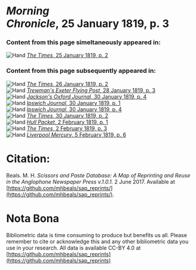 # *Morning Chronicle*, 25 January 1819, p. 3  
  
### Content from this page simeltaneously appeared in:  
![Hand](http://scissorsandpaste.net/wp-content/uploads/2017/06/smallhandpointer.png) [*The Times*, 25 January 1819, p. 2](https://mhbeals.github.io/sap_html/The-Times/The-Times-25-January-1819-p-2)  
  
### Content from this page subsequently appeared in:  
![Hand](http://scissorsandpaste.net/wp-content/uploads/2017/06/smallhandpointer.png) [*The Times*, 26 January 1819, p. 2](https://mhbeals.github.io/sap_html/The-Times/The-Times-26-January-1819-p-2)  
![Hand](http://scissorsandpaste.net/wp-content/uploads/2017/06/smallhandpointer.png) [*Trewman's Exeter Flying Post*, 28 January 1819, p. 3](https://mhbeals.github.io/sap_html/Trewman's-Exeter-Flying-Post/Trewman's-Exeter-Flying-Post-28-January-1819-p-3)  
![Hand](http://scissorsandpaste.net/wp-content/uploads/2017/06/smallhandpointer.png) [*Jackson's Oxford Journal*, 30 January 1819, p. 4](https://mhbeals.github.io/sap_html/Jackson's-Oxford-Journal/Jackson's-Oxford-Journal-30-January-1819-p-4)  
![Hand](http://scissorsandpaste.net/wp-content/uploads/2017/06/smallhandpointer.png) [*Ipswich Journal*, 30 January 1819, p. 1](https://mhbeals.github.io/sap_html/Ipswich-Journal/Ipswich-Journal-30-January-1819-p-1)  
![Hand](http://scissorsandpaste.net/wp-content/uploads/2017/06/smallhandpointer.png) [*Ipswich Journal*, 30 January 1819, p. 4](https://mhbeals.github.io/sap_html/Ipswich-Journal/Ipswich-Journal-30-January-1819-p-4)  
![Hand](http://scissorsandpaste.net/wp-content/uploads/2017/06/smallhandpointer.png) [*The Times*, 30 January 1819, p. 2](https://mhbeals.github.io/sap_html/The-Times/The-Times-30-January-1819-p-2)  
![Hand](http://scissorsandpaste.net/wp-content/uploads/2017/06/smallhandpointer.png) [*Hull Packet*, 2 February 1819, p. 1](https://mhbeals.github.io/sap_html/Hull-Packet/Hull-Packet-2-February-1819-p-1)  
![Hand](http://scissorsandpaste.net/wp-content/uploads/2017/06/smallhandpointer.png) [*The Times*, 2 February 1819, p. 3](https://mhbeals.github.io/sap_html/The-Times/The-Times-2-February-1819-p-3)  
![Hand](http://scissorsandpaste.net/wp-content/uploads/2017/06/smallhandpointer.png) [*Liverpool Mercury*, 5 February 1819, p. 6](https://mhbeals.github.io/sap_html/Liverpool-Mercury/Liverpool-Mercury-5-February-1819-p-6)  


# Citation: 

Beals. M. H. *Scissors and Paste Database: A Map of Reprinting and Reuse in the Anglophone Newspaper Press v.1.0.1.* 2 June 2017. Available at [https://github.com/mhbeals/sap_reprints/](https://github.com/mhbeals/sap_reprints/). 

# Nota Bona

Bibliometric data is time consuming to produce but benefits us all. Please remember to cite or acknowledge this and any other bibliometric data you use in your research. All data is available CC-BY 4.0 at [https://github.com/mhbeals/sap_reprints](https://github.com/mhbeals/sap_reprints)